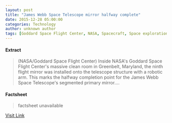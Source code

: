 ```yaml
---
layout: post
title: "James Webb Space Telescope mirror halfway complete"
date: 2015-12-28 05:00:00
categories: Technology
author: unknown author
tags: [Goddard Space Flight Center, NASA, Spacecraft, Space exploration, Outer space, Spaceflight]
---
```



#### Extract
>(NASA/Goddard Space Flight Center) Inside NASA's Goddard Space Flight Center's massive clean room in Greenbelt, Maryland, the ninth flight mirror was installed onto the telescope structure with a robotic arm. This marks the halfway completion point for the James Webb Space Telescope's segmented primary mirror....

#### Factsheet
>factsheet unavailable

[Visit Link](http://www.eurekalert.org/pub_releases/2015-12/nsfc-jws122815.php)


